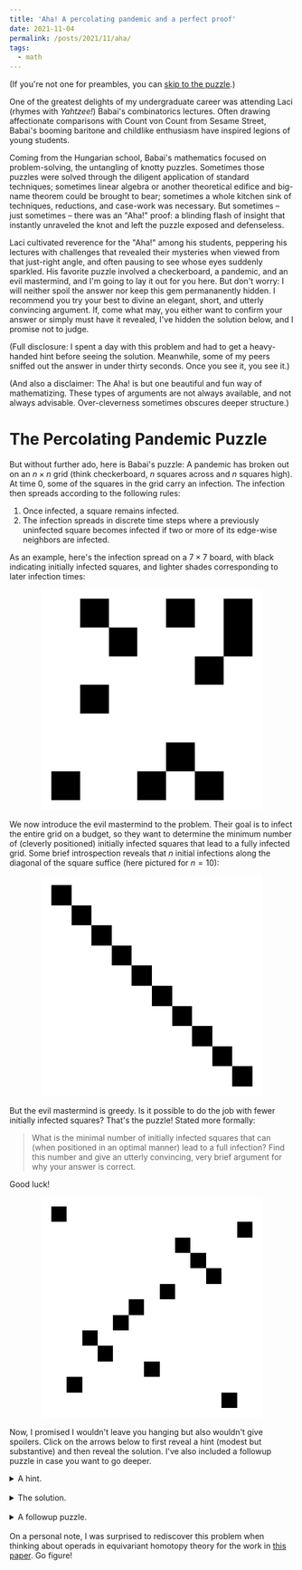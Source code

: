 ```yaml
---
title: 'Aha! A percolating pandemic and a perfect proof'
date: 2021-11-04
permalink: /posts/2021/11/aha/
tags:
  - math
---
```


(If you're not one for preambles, you can [skip to the puzzle](#the-percolating-pandemic-puzzle).)

One of the greatest delights of my undergraduate career was attending Laci (rhymes with _Yahtzee!_) Babai's combinatorics lectures. Often drawing affectionate comparisons with Count von Count from Sesame Street, Babai's booming baritone and childlike enthusiasm have inspired legions of young students.

Coming from the Hungarian school, Babai's mathematics focused on problem-solving, the untangling of knotty puzzles. Sometimes those puzzles were solved through the diligent application of standard techniques; sometimes linear algebra or another theoretical edifice and big-name theorem could be brought to bear; sometimes a whole kitchen sink of techniques, reductions, and case-work was necessary. But sometimes – just sometimes – there was an "Aha!" proof: a blinding flash of insight that instantly unraveled the knot and left the puzzle exposed and defenseless.

Laci cultivated reverence for the "Aha!" among his students, peppering his lectures with challenges that revealed their mysteries when viewed from that just-right angle, and often pausing to see whose eyes suddenly sparkled. His favorite puzzle involved a checkerboard, a pandemic, and an evil mastermind, and I'm going to lay it out for you here. But don't worry: I will neither spoil the answer nor keep this gem permananently hidden. I recommend you try your best to divine an elegant, short, and utterly convincing argument. If, come what may, you either want to confirm your answer or simply must have it revealed, I've hidden the solution below, and I promise not to judge.

(Full disclosure: I spent a day with this problem and had to get a heavy-handed hint before seeing the solution. Meanwhile, some of my peers sniffed out the answer in under thirty seconds.  Once you see it, you see it.)

(And also a disclaimer: The Aha! is but one beautiful and fun way of mathematizing. These types of arguments are not always available, and not always advisable. Over-cleverness sometimes obscures deeper structure.)

# The Percolating Pandemic Puzzle

But without further ado, here is Babai's puzzle: A pandemic has broken out on an $n\times n$ grid (think checkerboard, $n$ squares across and $n$ squares high). At time 0, some of the squares in the grid carry an infection. The infection then spreads according to the following rules:

1. Once infected, a square remains infected.
2. The infection spreads in discrete time steps where a previously uninfected square becomes infected if two or more of its edge-wise neighbors are infected.

As an example, here's the infection spread on a $7\times 7$ board, with black indicating initially infected squares, and lighter shades corresponding to later infection times:

<p align="center">
  <img src="/files/perc_7.gif" alt="Percolating pandemic on a 7x7 board."/>
</p>

We now introduce the evil mastermind to the problem. Their goal is to infect the entire grid on a budget, so they want to determine the minimum number of (cleverly positioned) initially infected squares that lead to a fully infected grid. Some brief introspection reveals that $n$ initial infections along the diagonal of the square suffice (here pictured for $n=10$):

<p align="center">
  <img src="/files/perc_10id.gif" alt="Full infection via diagonal seeding."/>
</p>

But the evil mastermind is greedy. Is it possible to do the job with fewer initially infected squares? That's the puzzle!  Stated more formally:
> What is the minimal number of initially infected squares that can (when positioned in an optimal manner) lead to a full infection? Find this number and give an utterly convincing, very brief argument for why your answer is correct.

Good luck!

<p align="center">
  <img src="/files/perc_13.gif" alt="Percolating pandemic on a 13x13 board."/>
</p>

Now, I promised I wouldn't leave you hanging but also wouldn't give spoilers. Click on the arrows below to first reveal a hint (modest but substantive) and then reveal the solution. I've also included a followup puzzle in case you want to go deeper.

<details>
  <summary>A hint.</summary>
  The more things change, the more they stay the same (or decrease).
</details>
<br>
<details>
  <summary>The solution.</summary>
  The evil mastermind can do no better than $n$ initially infected squares. Why? In a word: <i>perimeter</i>. (If this wasn't your answer, perhaps pause here and see if the perimeter solution reveals itself.)

  A short case-wise argument shows that the perimeter of the infected region stays the same or decreases as the infection spreads. When the board is fully infected, the infection perimeter is $4n$. The maximal perimeter of $k$ initially infected squares is $4k$, so to yield full infection we must have $k\ge n$. Initially infecting the diagonal yields a full infection, so $k=n$ suffices. Aha! 
</details>
<br>
<details>
  <summary>A followup puzzle.</summary>
  Here's something a little deeper:
  <blockquote>
    What is the total number of configurations of $n$ initially infected squares that lead to full infection? Give an explicit description of the configurations, and find a formula for the total number in terms of $n$.
  </blockquote>

  I won't provide a full solution, but you can click below to reveal the answer and some references.
  <br>
  <br>
  <details>
    <summary>Answer.</summary>
    These configurations correspond to the locations of 1's in permutation matrices for so-called <a href="https://en.wikipedia.org/wiki/Separable_permutation">separable permutations</a>. They are enumerated by the <a href="https://en.wikipedia.org/wiki/Schr%C3%B6der_number">Schröder numbers</a>: 1, 2, 6, 22, 90, 394, 1806, .... (See also <a href="https://oeis.org/A006318">A006318</a> in the OEIS.)

    You can find details for the argument in <a href="https://doi.org/10.1137/0404025">this article</a> by Shapiro and Stephens.
  </details>
</details>
<br>
On a personal note, I was surprised to rediscover this problem when thinking about operads in equivariant homotopy theory for the work in <a href="https://dx.doi.org/10.4310/HHA.2021.v23.n1.a6">this paper</a>. Go figure!